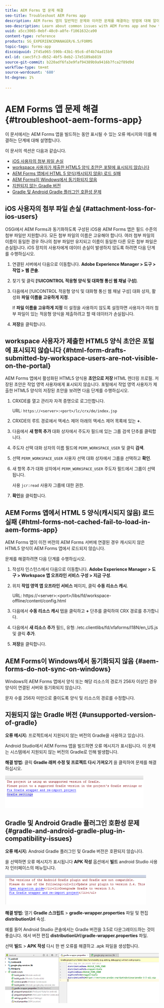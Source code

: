 ```yaml
---
title: AEM Forms 앱 문제 해결
seo-title: Troubleshoot AEM Forms app
description: AEM Forms 앱의 일반적인 문제와 이러한 문제를 해결하는 방법에 대해 알아봅니다.
seo-description: Learn about common issues with AEM Forms app and how to troubleshoot them.
uuid: a5cc3065-0ebf-48c0-a8fe-f1061632ca90
content-type: reference
products: SG_EXPERIENCEMANAGER/6.5/FORMS
topic-tags: forms-app
discoiquuid: 2f45a965-590b-43b1-95c6-df4b74ad15b9
exl-id: caec5fc3-db52-4bf5-8eb2-17e5189ab819
source-git-commit: b220adf6fa3e9faf94389b9a9416b7fca2f89d9d
workflow-type: tm+mt
source-wordcount: '680'
ht-degree: 1%

---
```


# AEM Forms 앱 문제 해결 {#troubleshoot-aem-forms-app}

이 문서에서는 AEM Forms 앱을 빌드하는 동안 표시될 수 있는 오류 메시지와 이를 해결하는 단계에 대해 설명합니다.

이 문서의 섹션은 다음과 같습니다.

* [iOS 사용자의 첨부 파일 손실](/help/forms/using/issues-aem-forms-app.md#attachment-loss-for-ios-users)
* [workspace 사용자가 제출한 HTML5 양식 초안은 포털에 표시되지 않습니다](/help/forms/using/issues-aem-forms-app.md#html-form-drafts-submitted-by-workspace-users-are-not-visible-on-the-portal)
* [AEM Forms 앱에서 HTML 5 양식(캐시되지 않음) 로드 실패](/help/forms/using/issues-aem-forms-app.md#html-forms-not-cached-fail-to-load-in-aem-forms-app)
* [AEM Forms이 Windows에서 동기화되지 않음](/help/forms/using/issues-aem-forms-app.md#aem-forms-do-not-sync-on-windows)
* [지원되지 않는 Gradle 버전](/help/forms/using/issues-aem-forms-app.md#unsupported-version-of-gradle)
* [Gradle 및 Android Gradle 플러그인 호환성 문제](/help/forms/using/issues-aem-forms-app.md#gradle-and-android-gradle-plug-in-compatibility-issues)

## iOS 사용자의 첨부 파일 손실 {#attachment-loss-for-ios-users}

OSGi에서 AEM Forms과 동기화하도록 구성된 iOS용 AEM Forms 앱은 필드 수준의 첨부 파일만 지원합니다. 모든 첨부 파일의 이름은 고유해야 합니다. 여러 첨부 파일의 이름이 동일한 경우 하나의 첨부 파일만 유지되고 이름이 동일한 다른 모든 첨부 파일은 손실됩니다. iOS 장치의 사용자에게 데이터 손실이 발생하지 않도록 하려면 다음 단계를 수행하십시오.

1. 연결된 서버에서 다음으로 이동합니다. **Adobe Experience Manager > 도구 > 작업 > 웹 콘솔**.
1. 찾기 및 클릭 **[!UICONTROL 적응형 양식 및 대화형 통신 웹 채널 구성]**.
1. 다음에서 [!UICONTROL 적응형 양식 및 대화형 통신 웹 채널 구성] 대화 상자, 활성화 **파일 이름을 고유하게 지정**.

   If **파일 이름을 고유하게 지정** 이 설정을 사용하지 않도록 설정하면 사용자가 여러 첨부 파일이 있는 적응형 양식을 제출하려고 할 때 데이터가 손실됩니다.

1. **저장**&#x200B;을 클릭합니다.

## workspace 사용자가 제출한 HTML5 양식 초안은 포털에 표시되지 않습니다 {#html-form-drafts-submitted-by-workspace-users-are-not-visible-on-the-portal}

AEM Forms 앱에서 활성화된 HTML5 양식용 **초안으로 저장** HTML 렌더링 프로필. 저장된 초안은 작업 영역 사용자에게 표시되지 않습니다. 포털에서 작업 영역 사용자가 제출한 HTML5 양식의 저장된 초안을 보려면 다음 단계를 수행하십시오.

1. CRXDE를 열고 관리자 자격 증명으로 로그인합니다.

   URL: `https://<server>:<port>/lc/crx/de/index.jsp`

1. CRXDE의 루트 경로에서 액세스 제어 아래의 액세스 제어 목록에 있는 **+**.
1. 다음에서 **새 항목 추가** 대화 상자에서 주도자 필드에 있는 그룹 검색 단추를 클릭합니다.
1. 주도자 선택 대화 상자의 이름 필드에 `PERM_WORKSPACE_USER` 및 클릭 **검색**.
1. 선택 `PERM_WORKSPACE_USER` 사용자 선택 대화 상자에서 그룹을 선택하고 **확인**.
1. 새 항목 추가 대화 상자에서 `PERM_WORKSPACE_USER` 주도자 필드에서 그룹이 선택됩니다.

   사용 `jcr:read` 사용자 그룹에 대한 권한.

1. **확인**&#x200B;을 클릭합니다.

## AEM Forms 앱에서 HTML 5 양식(캐시되지 않음) 로드 실패 {#html-forms-not-cached-fail-to-load-in-aem-forms-app}

AEM Forms 앱이 이전 버전의 AEM Forms 서버에 연결된 경우 캐시되지 않은 HTML5 양식이 AEM Forms 앱에서 로드되지 않습니다.

문제를 해결하려면 다음 단계를 수행하십시오.

1. 작성자 인스턴스에서 다음으로 이동합니다. **Adobe Experience Manager > 도구 > Workspace 앱 오프라인 서비스 구성 > 지금 구성**.
1. 위치 **작업 영역 앱 오프라인 서비스** 페이지, 클릭 **수동 리소스 캐시**.

   URL: https://&lt;server>:&lt;port>/libs/fd/workspace-offline/content/config.html

1. 다음에서 **수동 리소스 캐시** 탭을 클릭하고 **+** 단추를 클릭하여 CRX 경로를 추가합니다.
1. 다음에서 **새 리소스 추가** 필드, 유형: /etc.clientlibs/fd/xfaforms/I18N/en_US.js 및 클릭 **추가**.
1. **저장**&#x200B;을 클릭합니다.

## AEM Forms이 Windows에서 동기화되지 않음 {#aem-forms-do-not-sync-on-windows}

Windows의 AEM Forms 앱에서 양식 또는 해당 리소스의 경로가 256자 이상인 경우 양식이 연결된 서버와 동기화되지 않습니다.

문자 수를 256자 미만으로 줄이도록 양식 및 리소스의 경로를 수정합니다.

## 지원되지 않는 Gradle 버전 {#unsupported-version-of-gradle}

**오류 메시지:** 프로젝트에서 지원되지 않는 버전의 Gradle을 사용하고 있습니다.

Android Studio에서 AEM Forms 앱을 빌드하면 오류 메시지가 표시됩니다. 이 문제는 시스템에서 지원되지 않는 버전의 Gradle로 인해 발생합니다.

**해결 방법:** 클릭 **Gradle 래퍼 수정 및 프로젝트 다시 가져오기** 을 클릭하여 문제를 해결하십시오.

![gradle_unsupported_version](assets/gradle_unsupported_version.png)

## Gradle 및 Android Gradle 플러그인 호환성 문제 {#gradle-and-android-gradle-plug-in-compatibility-issues}

**오류 메시지:** Android Gradle 플러그인 및 Gradle 버전은 호환되지 않습니다.

을 선택하면 오류 메시지가 표시됩니다 **APK 작성** 옵션에서 **빌드** android Studio 사용자 인터페이스의 메뉴입니다.

![gradle_plugin_compatibility](assets/gradle_plugin_compatibility.png)

**해결 방법:** 열기 **Gradle 스크립트** > **gradle-wrapper.properties** 파일 및 편집 **distributionUrl** 속성.

예를 들어 Android Studio 콘솔에서는 Gradle 버전을 3.5로 다운그레이드하는 것이 좋습니다. 에서 버전 편집 **distributionUrl**/**gradle-wrapper.properties** 파일.

선택 **빌드** > **APK 작성** 다시 한 번 오류를 해결하고 .apk 파일을 생성합니다.

![gradle_wrapper_properties](assets/gradle_wrapper_properties.png)
